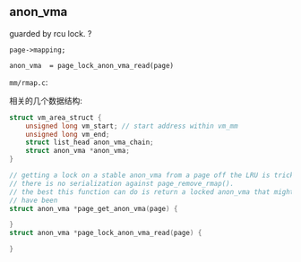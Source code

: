 ##  anon_vma

guarded by rcu lock. ?

```
page->mapping;
```

`anon_vma  = page_lock_anon_vma_read(page)`


`mm/rmap.c`:

相关的几个数据结构:
``` c
struct vm_area_struct {
    unsigned long vm_start; // start address within vm_mm
    unsigned long vm_end;
    struct list_head anon_vma_chain;
    struct anon_vma *anon_vma;
}

```

``` c
// getting a lock on a stable anon_vma from a page off the LRU is tricky
// there is no serialization against page_remove_rmap().
// the best this function can do is return a locked anon_vma that might
// have been 
struct anon_vma *page_get_anon_vma(page) {

}
struct anon_vma *page_lock_anon_vma_read(page) {

}
```



